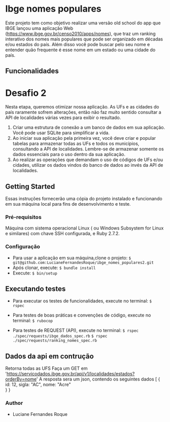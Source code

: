 # Ibge nomes populares
Este projeto tem como objetivo realizar uma versão old school do app que IBGE lançou uma aplicação Web
(https://www.ibge.gov.br/censo2010/apps/nomes), que traz um ranking interativo dos nomes
mais populares que pode ser organizado em décadas e/ou estados do país. Além disso
você pode buscar pelo seu nome e entender quão frequente é esse nome em um estado ou
uma cidade do país.


## Funcionalidades
# Desafio 2
Nesta etapa, queremos otimizar nossa aplicação. As UFs e as cidades do país raramente
sofrem alterações, então não faz muito sentido consultar a API de localidades várias vezes
para exibir o resultado.
1. Criar uma estrutura de conexão a um banco de dados em sua aplicação. Você pode
usar SQLite para simplificar a vida.
2. Ao iniciar sua aplicação pela primeira vez, você deve criar e popular tabelas para
armazenar todas as UFs e todos os municípios, consultando a API de localidades.
Lembre-se de armazenar somente os dados essenciais para o uso dentro da sua
aplicação.
3. Ao realizar as operações que demandam o uso de códigos de UFs e/ou cidades,
utilizar os dados vindos do banco de dados ao invés da API de localidades.


## Getting Started
Essas instruções fornecerão uma cópia do projeto instalado e funcionando em sua máquina local para fins de desenvolvimento e teste.

### Pré-requisitos
Máquina com sistema operacional Linux ( ou Windows Subsystem for Linux e similares) com chave SSH configurada, e Ruby 2.7.2.

### Configuração
*  Para usar a aplicação em sua máquina,clone o projeto:
  `$ git@github.com:LucianeFernandesRoque/ibge_nomes_populares2.git`
*  Após clonar, execute:
  `$ bundle install`
*  Execute:
  `$ bin/setup`

## Executando testes
*  Para executar os testes de funcionalidades, execute no terminal: 
  `$ rspec`
*  Para testes de boas práticas e convenções de código, execute no terminal: 
  `$ rubocop`

*  Para testes de REQUEST (API), execute no terminal: 
  `$ rspec ./spec/requests/ibge_dados_spec.rb`
  `$ rspec ./spec/requests/ranking_nomes_spec.rb`
## Dados da api em contrução
   Retorna todas as UFS
   Faça um GET em 
  'https://servicodados.ibge.gov.br/api/v1/localidades/estados?orderBy=nome'
   A resposta sera um json, contendo os seguintes dados
  [
    {
      id: 12,
      sigla: "AC",
      nome: "Acre"  
    }
  }

### Author
*  Luciane Fernandes Roque
